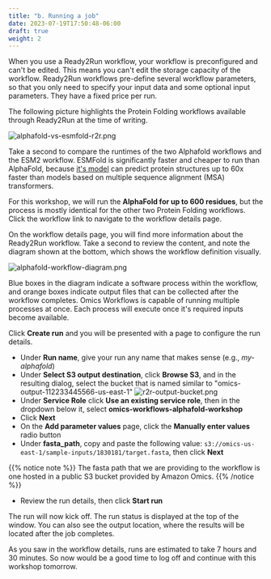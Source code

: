 ```yaml
---
title: "b. Running a job"
date: 2023-07-19T17:50:48-06:00
draft: true
weight: 2
---
```


When you use a Ready2Run workflow, your workflow is preconfigured and can't be edited. This means you can't edit the storage capacity of the workflow. Ready2Run workflows pre-define several workflow parameters, so that you only need to specify your input data and some optional input parameters. They have a fixed price per run.

The following picture highlights the Protein Folding workflows available through Ready2Run at the time of writing.

![alphafold-vs-esmfold-r2r.png](images/alphafold-vs-esmfold-r2r.png)

Take a second to compare the runtimes of the two Alphafold workflows and the ESM2 workflow. ESMFold is significantly faster and cheaper to run than AlphaFold, because [it's model](https://github.com/facebookresearch/esm) can predict protein structures up to 60x faster than models based on multiple sequence alignment (MSA) transformers.

For this workshop, we will run the **AlphaFold for up to 600 residues**, but the process is mostly identical for the other two Protein Folding workflows. Click the workflow link to navigate to the workflow details page.

On the workflow details page, you will find more information about the Ready2Run workflow. Take a second to review the content, and note the diagram shown at the bottom, which shows the workflow definition visually.

![alphafold-workflow-diagram.png](images/alphafold-workflow-diagram.png)

Blue boxes in the diagram indicate a software process within the workflow, and orange boxes indicate output files that can be collected after the workflow completes. Omics Workflows is capable of running multiple processes at once. Each process will execute once it's required inputs become available.

Click **Create run** and you will be presented with a page to configure the run details.

* Under **Run name**, give your run any name that makes sense (e.g., *my-alphafold*)
* Under **Select S3 output destination**, click **Browse S3**, and in the resulting dialog, select the bucket that is named similar to "omics-output-112233445566-us-east-1"
![r2r-output-bucket.png](images/select-r2r-output-bucket.png)
* Under **Service Role** click **Use an existing service role**, then in the dropdown below it, select **omics-workflows-alphafold-workshop**
* Click **Next**
* On the **Add parameter values** page, click the **Manually enter values** radio button
* Under **fasta_path**, copy and paste the following value: `s3://omics-us-east-1/sample-inputs/1830181/target.fasta`, then click **Next**

{{% notice note %}}
The fasta path that we are providing to the workflow is one hosted in a public S3 bucket provided by Amazon Omics. 
{{% /notice %}}

* Review the run details, then click **Start run**

The run will now kick off. The run status is displayed at the top of the window. You can also see the output location, where the results will be located after the job completes.

As you saw in the workflow details, runs are estimated to take 7 hours and 30 minutes. So now would be a good time to log off and continue with this workshop tomorrow. 
